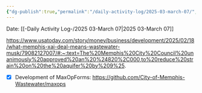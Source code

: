 ```yaml
---
{"dg-publish":true,"permalink":"/daily-activity-log/2025-03-march-07/","noteIcon":"","created":"2025-05-20T09:18:15.528-05:00"}
---
```


Date: [[-Daily Activity Log-/2025 03-March 07\|2025 03-March 07]]

https://www.usatoday.com/story/money/business/development/2025/02/18/what-memphis-xai-deal-means-wastewater-musk/79082127007/#:~:text=The%20Memphis%20City%20Council%20unanimously%20approved%20an%20%24820%2C000,to%20reduce%20strain%20on%20the%20aquifer%20by%209%25.

- [x] Development of MaxOpForms: https://github.com/City-of-Memphis-Wastewater/maxops